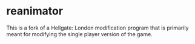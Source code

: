 # reanimator
This is a fork of a Hellgate: London modification program that is primarily meant for modifying the single player version of the game. 
